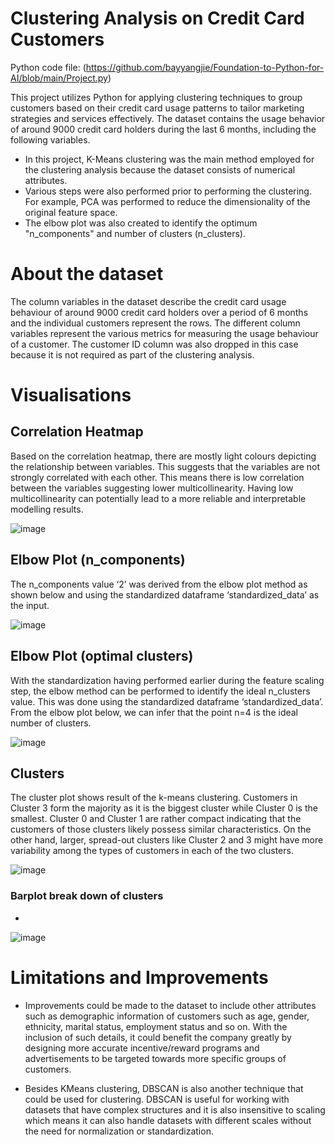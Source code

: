 # Clustering Analysis on Credit Card Customers

 Python code file: (https://github.com/bayyangjie/Foundation-to-Python-for-AI/blob/main/Project.py)

This project utilizes Python for applying clustering techniques to group customers based on their credit card usage patterns to tailor marketing strategies and services effectively. The dataset contains the usage behavior of around 9000 credit card holders during the last 6 months, including the following variables.

* In this project, K-Means clustering was the main method employed for the clustering analysis because the dataset consists of numerical attributes.
* Various steps were also performed prior to performing the clustering. For example, PCA was performed to reduce the dimensionality of the original feature space.
* The elbow plot was also created to identify the optimum "n_components" and number of clusters (n_clusters).

# About the dataset
The column variables in the dataset describe the credit card usage behaviour of around 9000 credit card holders over a period of 6 months and the individual customers represent the rows. The different column variables represent the various metrics for measuring the usage behaviour of a customer. The customer ID column was also dropped in this case because it is not required as part of the clustering analysis. 

# Visualisations

## Correlation Heatmap
Based on the correlation heatmap, there are mostly light colours depicting the relationship between variables. This suggests that the variables are not strongly correlated with each other. This means there is low correlation between the variables suggesting lower multicollinearity. Having low multicollinearity can potentially lead to a more reliable and interpretable modelling results.

![image](https://github.com/user-attachments/assets/b2c5c71c-7bfe-4372-90a1-8b588bf0fca1)

## Elbow Plot (n_components)
The n_components value ‘2’ was derived from the elbow plot method as shown below and using the standardized dataframe ‘standardized_data’ as the input.

![image](https://github.com/user-attachments/assets/2902aff7-50c8-48e8-9c61-16579b8c6b7d)

## Elbow Plot (optimal clusters)
With the standardization having performed earlier during the feature scaling step, the elbow method can be performed to identify the ideal n_clusters value. This was done using the standardized dataframe ‘standardized_data’. From the elbow plot below, we can infer that the point n=4 is the ideal number of clusters.

![image](https://github.com/user-attachments/assets/401b38d6-e006-4def-bdd2-750a352985e3)

## Clusters
The cluster plot shows result of the k-means clustering. Customers in Cluster 3 form the majority as it is the biggest cluster while Cluster 0 is the smallest. Cluster 0 and Cluster 1 are rather compact indicating that the customers of those clusters likely possess similar characteristics. On the other hand, larger, spread-out clusters like Cluster 2 and 3 might have more variability among the types of customers in each of the two clusters.  

![image](https://github.com/user-attachments/assets/542bfff8-04ef-462e-8395-57c9f53805c0)

### Barplot break down of clusters 
* 

![image](https://github.com/user-attachments/assets/36b48e4c-5f38-4422-9db6-439476f1d062)

# Limitations and Improvements
* Improvements could be made to the dataset to include other attributes such as demographic information of customers such as age, gender, ethnicity, marital status, employment status and so on. With the inclusion of such details, it could benefit the company greatly by designing more accurate incentive/reward programs and advertisements to be targeted towards more specific groups of customers. 

* Besides KMeans clustering, DBSCAN is also another technique that could be used for clustering. DBSCAN is useful for working with datasets that have complex structures and it is also insensitive to scaling which means it can also handle datasets with different scales without the need for normalization or standardization.
